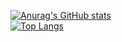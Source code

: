 [![Anurag's GitHub stats](https://github-readme-stats.vercel.app/api?username=SingleGod7&bg_color=gradient&angle=0.5&begin=0x66CCFF&end=00CCFF)](https://github.com/anuraghazra/github-readme-stats)
<br>
[![Top Langs](https://github-readme-stats.vercel.app/api/top-langs/?username=SingleGod7)](https://github.com/anuraghazra/github-readme-stats)

